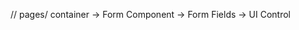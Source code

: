 // pages/ container -> Form Component -> Form Fields -> UI Control

<!--
    FILTER LIST:
    - id: number
    - getLabel: (filters) => string
    - isActive: (filters) => true/false
    - isVisible: (filters) => true/false
    - isRemovable: boolean,
    - onRemove: func,
    - onToggle: func
 -->

